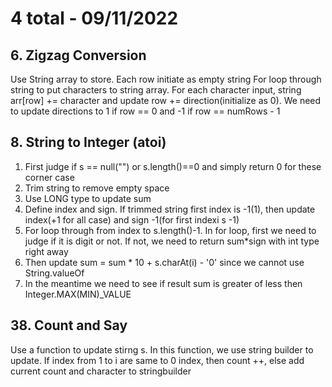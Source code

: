 # 4 total - 09/11/2022

## 6. Zigzag Conversion
Use String array to store. Each row initiate as empty string
For loop through string to put characters to string array. For each character input, string arr[row] += character and update row += direction(initialize as 0). We need to update directions to 1 if row == 0 and -1 if row == numRows - 1

## 8. String to Integer (atoi)
1. First judge if s == null("") or s.length()==0 and simply return 0 for these corner case
2. Trim string to remove empty space
3. Use LONG type to update sum
4. Define index and sign. If trimmed string first index is -1(1), then update index(+1 for all case) and sign -1(for first indexi s -1)
5. For loop through from index to s.length()-1. In for loop, first we need to judge if it is digit or not. If not, we need to return sum*sign with int type right away
6. Then update sum = sum * 10 + s.charAt(i) - '0' since we cannot use String.valueOf
7. In the meantime we need to see if result sum is greater of less then Integer.MAX(MIN)_VALUE

## 38. Count and Say
Use a function to update stirng s. In this function, we use string builder to update. If index from 1 to i are same to 0 index, then count ++, else add current count and character to stringbuilder
